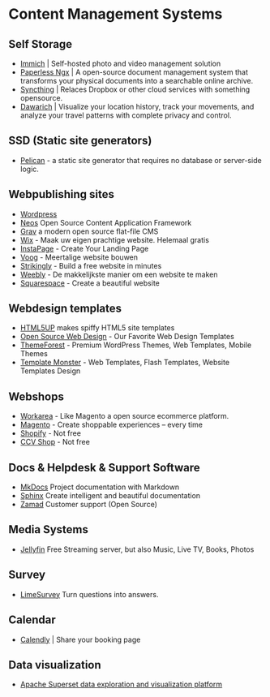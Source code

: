 # Content Management Systems

## Self Storage
* [Immich](https://immich.app/) | Self-hosted photo and video management solution
* [Paperless Ngx](https://docs.paperless-ngx.com/) | A open-source document management system that transforms your physical documents into a searchable online archive.
* [Syncthing](https://docs.syncthing.net/) | Relaces Dropbox or other cloud services with something opensource.
* [Dawarich](https://dawarich.app/) | Visualize your location history, track your movements, and analyze your travel patterns with complete privacy and control.


## SSD (Static site generators)
* [Pelican](https://getpelican.com/) - a static site generator that requires no database or server-side logic.

## Webpublishing sites
* [Wordpress](https://wordpress.org)
* [Neos](https://www.neos.io/) Open Source Content Application Framework
* [Grav](https://getgrav.org/) a modern open source flat-file CMS
* [Wix](http://nl.wix.com/)  - Maak uw eigen prachtige website. Helemaal gratis
* [InstaPage](https://instapage.com)  - Create Your Landing Page
* [Voog](http://www.voog.com/nl)  - Meertalige website bouwen
* [Strikingly](https://www.strikingly.com/)  - Build a free website in minutes
* [Weebly](https://www.weebly.com/)  - De makkelijkste manier om een website te maken
* [Squarespace](https://www.squarespace.com/)  - Create a beautiful website

## Webdesign templates
* [HTML5UP](http://html5up.net/verti) makes spiffy HTML5 site templates
* [Open Source Web Design](http://www.oswd.org/designs/favorites/)  - Our Favorite Web Design Templates
* [ThemeForest](http://themeforest.net) - Premium WordPress Themes, Web Templates, Mobile Themes
* [Template Monster](http://www.monstertemplates.com) - Web Templates, Flash Templates, Website Templates Design

## Webshops
* [Workarea](https://www.workarea.com/) - Like Magento a open source ecommerce platform.
* [Magento](https://magento.com/) - Create shoppable experiences – every time
* [Shopify](https://www.shopify.com/) - Not free
* [CCV Shop](https://www.ccvshop.nl/) - Not free

## Docs & Helpdesk & Support Software

* [MkDocs](https://www.mkdocs.org/) Project documentation with Markdown
* [Sphinx](https://www.sphinx-doc.org/en/master/index.html) Create intelligent and beautiful documentation
* [Zamad](https://www.zammad.com/) Customer support (Open Source)

## Media Systems
* [Jellyfin](https://jellyfin.org/) Free Streaming server, but also Music, Live TV, Books, Photos

## Survey

* [LimeSurvey](https://www.limesurvey.org/) Turn questions into answers.

## Calendar
* [Calendly](https://calendly.com) | Share your booking page

## Data visualization

* [Apache Superset data exploration and visualization platform](https://superset.apache.org/)
